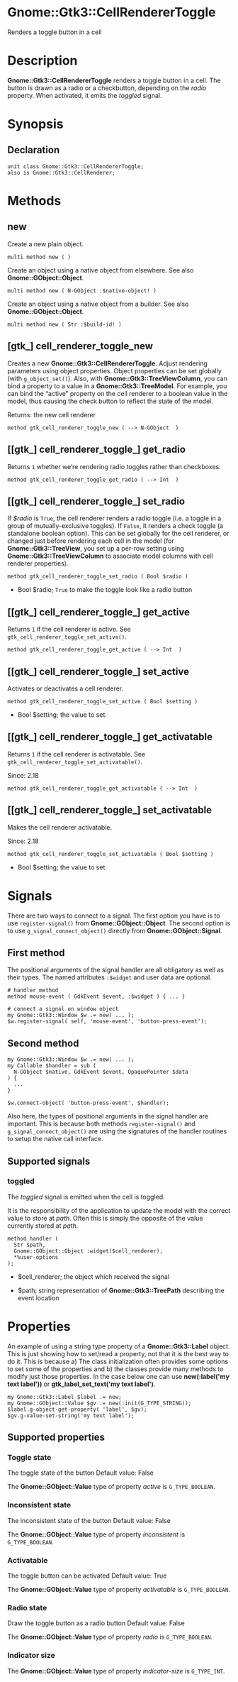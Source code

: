 Gnome::Gtk3::CellRendererToggle
===============================

Renders a toggle button in a cell

Description
===========

**Gnome::Gtk3::CellRendererToggle** renders a toggle button in a cell. The button is drawn as a radio or a checkbutton, depending on the *radio* property. When activated, it emits the *toggled* signal.

Synopsis
========

Declaration
-----------

    unit class Gnome::Gtk3::CellRendererToggle;
    also is Gnome::Gtk3::CellRenderer;

Methods
=======

new
---

Create a new plain object.

    multi method new ( )

Create an object using a native object from elsewhere. See also **Gnome::GObject::Object**.

    multi method new ( N-GObject :$native-object! )

Create an object using a native object from a builder. See also **Gnome::GObject::Object**.

    multi method new ( Str :$build-id! )

[gtk_] cell_renderer_toggle_new
-------------------------------

Creates a new **Gnome::Gtk3::CellRendererToggle**. Adjust rendering parameters using object properties. Object properties can be set globally (with `g_object_set()`). Also, with **Gnome::Gtk3::TreeViewColumn**, you can bind a property to a value in a **Gnome::Gtk3::TreeModel**. For example, you can bind the “active” property on the cell renderer to a boolean value in the model, thus causing the check button to reflect the state of the model.

Returns: the new cell renderer

    method gtk_cell_renderer_toggle_new ( --> N-GObject  )

[[gtk_] cell_renderer_toggle_] get_radio
----------------------------------------

Returns `1` whether we’re rendering radio toggles rather than checkboxes.

    method gtk_cell_renderer_toggle_get_radio ( --> Int  )

[[gtk_] cell_renderer_toggle_] set_radio
----------------------------------------

If *$radio* is `True`, the cell renderer renders a radio toggle (i.e. a toggle in a group of mutually-exclusive toggles). If `False`, it renders a check toggle (a standalone boolean option). This can be set globally for the cell renderer, or changed just before rendering each cell in the model (for **Gnome::Gtk3::TreeView**, you set up a per-row setting using **Gnome::Gtk3::TreeViewColumn** to associate model columns with cell renderer properties).

    method gtk_cell_renderer_toggle_set_radio ( Bool $radio )

  * Bool $radio; `True` to make the toggle look like a radio button

[[gtk_] cell_renderer_toggle_] get_active
-----------------------------------------

Returns `1` if the cell renderer is active. See `gtk_cell_renderer_toggle_set_active()`.

    method gtk_cell_renderer_toggle_get_active ( --> Int  )

[[gtk_] cell_renderer_toggle_] set_active
-----------------------------------------

Activates or deactivates a cell renderer.

    method gtk_cell_renderer_toggle_set_active ( Bool $setting )

  * Bool $setting; the value to set.

[[gtk_] cell_renderer_toggle_] get_activatable
----------------------------------------------

Returns `1` if the cell renderer is activatable. See `gtk_cell_renderer_toggle_set_activatable()`.

Since: 2.18

    method gtk_cell_renderer_toggle_get_activatable ( --> Int  )

[[gtk_] cell_renderer_toggle_] set_activatable
----------------------------------------------

Makes the cell renderer activatable.

Since: 2.18

    method gtk_cell_renderer_toggle_set_activatable ( Bool $setting )

  * Bool $setting; the value to set.

Signals
=======

There are two ways to connect to a signal. The first option you have is to use `register-signal()` from **Gnome::GObject::Object**. The second option is to use `g_signal_connect_object()` directly from **Gnome::GObject::Signal**.

First method
------------

The positional arguments of the signal handler are all obligatory as well as their types. The named attributes `:$widget` and user data are optional.

    # handler method
    method mouse-event ( GdkEvent $event, :$widget ) { ... }

    # connect a signal on window object
    my Gnome::Gtk3::Window $w .= new( ... );
    $w.register-signal( self, 'mouse-event', 'button-press-event');

Second method
-------------

    my Gnome::Gtk3::Window $w .= new( ... );
    my Callable $handler = sub (
      N-GObject $native, GdkEvent $event, OpaquePointer $data
    ) {
      ...
    }

    $w.connect-object( 'button-press-event', $handler);

Also here, the types of positional arguments in the signal handler are important. This is because both methods `register-signal()` and `g_signal_connect_object()` are using the signatures of the handler routines to setup the native call interface.

Supported signals
-----------------

### toggled

The *toggled* signal is emitted when the cell is toggled.

It is the responsibility of the application to update the model with the correct value to store at *path*. Often this is simply the opposite of the value currently stored at *path*.

    method handler (
      Str $path,
      Gnome::GObject::Object :widget($cell_renderer),
      *%user-options
    );

  * $cell_renderer; the object which received the signal

  * $path; string representation of **Gnome::Gtk3::TreePath** describing the event location

Properties
==========

An example of using a string type property of a **Gnome::Gtk3::Label** object. This is just showing how to set/read a property, not that it is the best way to do it. This is because a) The class initialization often provides some options to set some of the properties and b) the classes provide many methods to modify just those properties. In the case below one can use **new(:label('my text label'))** or **gtk_label_set_text('my text label')**.

    my Gnome::Gtk3::Label $label .= new;
    my Gnome::GObject::Value $gv .= new(:init(G_TYPE_STRING));
    $label.g-object-get-property( 'label', $gv);
    $gv.g-value-set-string('my text label');

Supported properties
--------------------

### Toggle state

The toggle state of the button Default value: False

The **Gnome::GObject::Value** type of property *active* is `G_TYPE_BOOLEAN`.

### Inconsistent state

The inconsistent state of the button Default value: False

The **Gnome::GObject::Value** type of property *inconsistent* is `G_TYPE_BOOLEAN`.

### Activatable

The toggle button can be activated Default value: True

The **Gnome::GObject::Value** type of property *activatable* is `G_TYPE_BOOLEAN`.

### Radio state

Draw the toggle button as a radio button Default value: False

The **Gnome::GObject::Value** type of property *radio* is `G_TYPE_BOOLEAN`.

### Indicator size

The **Gnome::GObject::Value** type of property *indicator-size* is `G_TYPE_INT`.

